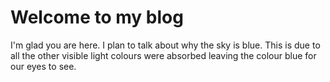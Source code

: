 # Welcome to my blog

I'm glad you are here. I plan to talk about why the sky is blue. This is due to all the other visible light colours were absorbed leaving the colour blue for our eyes to see. 
